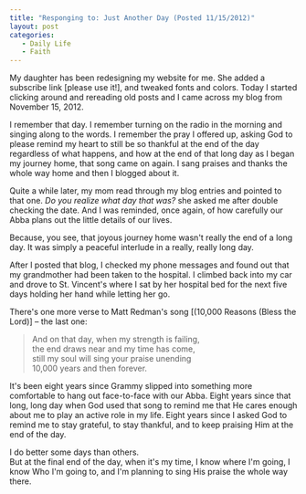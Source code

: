 ```yaml
---
title: "Responging to: Just Another Day (Posted 11/15/2012)"
layout: post
categories:
   - Daily Life
   - Faith
---
```

My daughter has been redesigning my website for me. She added a subscribe link [please use it!], and tweaked fonts and colors. Today I started clicking around and rereading old posts and I came across my blog from November 15, 2012.

I remember that day. I remember turning on the radio in the morning and singing along to the words. I remember the pray I offered up, asking God to please remind my heart to still be so thankful at the end of the day regardless of what happens, and how at the end of that long day as I began my journey home, that song came on again. I sang praises and thanks the whole way home and then I blogged about it.

Quite a while later, my mom read through my blog entries and pointed to that one. *Do you realize what day that was?* she asked me after double checking the date. And I was reminded, once again, of how carefully our Abba plans out the little details of our lives.

Because, you see, that joyous journey home wasn&#39;t really the end of a long day. It was simply a peaceful interlude in a really, really long day.

After I posted that blog, I checked my phone messages and found out that my grandmother had been taken to the hospital. I climbed back into my car and drove to St. Vincent&#39;s where I sat by her hospital bed for the next five days holding her hand while letting her go.

There&#39;s one more verse to Matt Redman&#39;s song [(10,000 Reasons (Bless the Lord)] – the last one:

>And on that day, when my strength is failing,  
>the end draws near and my time has come,  
>still my soul will sing your praise unending  
>10,000 years and then forever.

It&#39;s been eight years since Grammy slipped into something more comfortable to hang out face-to-face with our Abba. Eight years since that long, long day when God used that song to remind me that He cares enough about me to play an active role in my life. Eight years since I asked God to remind me to stay grateful, to stay thankful, and to keep praising Him at the end of the day.

I do better some days than others.  
But at the final end of the day, when it&#39;s my time, I know where I&#39;m going, I know Who I&#39;m going to, and I&#39;m planning to sing His praise the whole way there.
